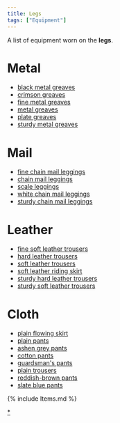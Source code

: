 ```yaml
---
title: Legs
tags: ["Equipment"]
---
```

A list of equipment worn on the **legs**.

# Metal

- [black metal greaves](black_metal_greaves "wikilink")
- [crimson greaves](crimson_greaves "wikilink")
- [fine metal greaves](fine_metal_greaves "wikilink")
- [metal greaves](metal_greaves "wikilink")
- [plate greaves](plate_greaves "wikilink")
- [sturdy metal greaves](sturdy_metal_greaves "wikilink")

# Mail

- [fine chain mail leggings](fine_chain_mail_leggings "wikilink")
- [chain mail leggings](chain_mail_leggings "wikilink")
- [scale leggings](scale_leggings "wikilink")
- [white chain mail leggings](white_chain_mail_leggings "wikilink")
- [sturdy chain mail leggings](sturdy_chain_mail_leggings "wikilink")

# Leather

- [fine soft leather trousers](fine_soft_leather_trousers "wikilink")
- [hard leather trousers](hard_leather_trousers "wikilink")
- [soft leather trousers](soft_leather_trousers "wikilink")
- [soft leather riding skirt](soft_leather_riding_skirt "wikilink")
- [sturdy hard leather
  trousers](sturdy_hard_leather_trousers "wikilink")
- [sturdy soft leather
  trousers](sturdy_soft_leather_trousers "wikilink")

# Cloth

- [plain flowing skirt](plain_flowing_skirt "wikilink")
- [plain pants](plain_pants "wikilink")
- [ashen grey pants](ashen_grey_pants "wikilink")
- [cotton pants](cotton_pants "wikilink")
- [guardsman's pants](guardsman's_pants "wikilink")
- [plain trousers](plain_trousers "wikilink")
- [reddish-brown pants](reddish-brown_pants "wikilink")
- [slate blue pants](slate_blue_pants "wikilink")

{% include Items.md %}

[\*](Category:Legs_items "wikilink")